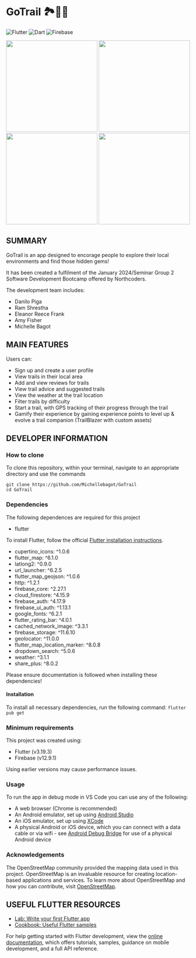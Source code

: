 # GoTrail 🏞️🥾🌲
![Flutter](https://img.shields.io/badge/Flutter-%2302569B.svg?style=for-the-badge&logo=Flutter&logoColor=white) ![Dart](https://img.shields.io/badge/dart-%230175C2.svg?style=for-the-badge&logo=dart&logoColor=white) ![Firebase](https://img.shields.io/badge/firebase-a08021?style=for-the-badge&logo=firebase&logoColor=ffcd34)

<img src="https://github.com/Michellebagot/GoTrail/assets/55058125/a4d78f28-52a9-4607-86a8-6f47e9078235" height="250"> <img src="https://github.com/Michellebagot/GoTrail/assets/55058125/3deddd1f-4ecf-4a7f-94cb-b24a3f0fbbd2" height="250"> <img src="https://github.com/Michellebagot/GoTrail/assets/55058125/a26ea456-f4c6-4a6a-8185-860b88e410ba" height="250"> <img src="https://github.com/Michellebagot/GoTrail/assets/55058125/b0c4ab93-5c27-43bb-91af-78a6d193489c" height="250">

## SUMMARY

GoTrail is an app designed to encorage people to explore their local environments and find those hidden gems!

It has been created a fulfilment of the January 2024/Seminar Group 2 Software Development Bootcamp offered by Northcoders.

The development team includes:

* Danilo Piga
* Ram Shrestha
* Eleanor Reece Frank
* Amy Fisher
* Michelle Bagot

## MAIN FEATURES
Users can:
- Sign up and create a user profile
- View trails in their local area
- Add and view reviews for trails
- View trail advice and suggested trails
- View the weather at the trail location
- Filter trails by difficulty
- Start a trail, with GPS tracking of their progress through the trail
- Gamify their experience by gaining experience points to level up & evolve a trail companion (TrailBlazer with custom assets)

## DEVELOPER INFORMATION

### How to clone

To clone this repository, within your terminal, navigate to an appropriate directory and use the commands

```
git clone https://github.com/Michellebagot/GoTrail
cd GoTrail
```

### Dependencies

The following dependences are required for this project

- flutter

To install Flutter, follow the official [Flutter installation instructions](https://docs.flutter.dev/get-started/install).

- cupertino_icons: ^1.0.6
- flutter_map: ^6.1.0
- latlong2: ^0.9.0
- url_launcher: ^6.2.5
- flutter_map_geojson: ^1.0.6
- http: ^1.2.1
- firebase_core: ^2.27.1
- cloud_firestore: ^4.15.9
- firebase_auth: ^4.17.9
- firebase_ui_auth: ^1.13.1
- google_fonts: ^6.2.1
- flutter_rating_bar: ^4.0.1
- cached_network_image: ^3.3.1
- firebase_storage: ^11.6.10
- geolocator: ^11.0.0
- flutter_map_location_marker: ^8.0.8
- dropdown_search: ^5.0.6
- weather: ^3.1.1
- share_plus: ^8.0.2

Please ensure documentation is followed when installing these dependencies!

#### Installation
To install all necessary dependencies, run the following command:
`flutter pub get`

### Minimum requirements

This project was created using:

- Flutter (v3.19.3)
- Firebase (v12.9.1)

Using earlier versions may cause performance issues.

### Usage
To run the app in debug mode in VS Code you can use any of the following:
- A web browser (Chrome is recommended)
- An Android emulator, set up using [Android Studio](https://developer.android.com/studio)
- An iOS emulator, set up using [XCode](https://developer.apple.com/xcode/)
- A physical Android or iOS device, which you can connect with a data cable or via wifi - see [Android Debug Bridge](https://developer.android.com/tools/adb) for use of a physical Android device

### Acknowledgements
The OpenStreetMap community provided the mapping data used in this project. OpenStreetMap is an invaluable resource for creating location-based applications and services. To learn more about OpenStreetMap and how you can contribute, visit [OpenStreetMap](https://www.openstreetmap.org/).

## USEFUL FLUTTER RESOURCES

- [Lab: Write your first Flutter app](https://docs.flutter.dev/get-started/codelab)
- [Cookbook: Useful Flutter samples](https://docs.flutter.dev/cookbook)

For help getting started with Flutter development, view the
[online documentation](https://docs.flutter.dev/), which offers tutorials,
samples, guidance on mobile development, and a full API reference.
